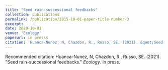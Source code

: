 ```yaml
---
title: "Seed rain-successional feedbacks"
collection: publications
permalink: /publication/2015-10-01-paper-title-number-3
excerpt: 
date: 2020-10-01
venue: 'Ecology'
paperurl: in presss
citation: 'Huanca-Nunez, N, Chazdon, R., Russo, SE. (2021). &quot;Seed rain-successional feedbacks.&quot; <i>Ecology</i>. in press.'
---
```



Recommended citation: Huanca-Nunez, N, Chazdon, R., Russo, SE. (2021). "Seed rain-successional feedbacks." <i>Ecology</i>. in press.




